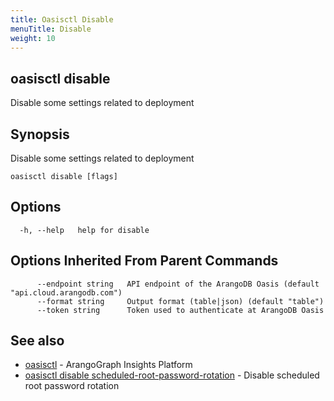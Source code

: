 ```yaml
---
title: Oasisctl Disable
menuTitle: Disable
weight: 10
---
```

## oasisctl disable

Disable some settings related to deployment

## Synopsis
Disable some settings related to deployment

```
oasisctl disable [flags]
```

## Options
```
  -h, --help   help for disable
```

## Options Inherited From Parent Commands
```
      --endpoint string   API endpoint of the ArangoDB Oasis (default "api.cloud.arangodb.com")
      --format string     Output format (table|json) (default "table")
      --token string      Token used to authenticate at ArangoDB Oasis
```

## See also
* [oasisctl](../options.md)	 - ArangoGraph Insights Platform
* [oasisctl disable scheduled-root-password-rotation](disable-scheduled-root-password-rotation.md)	 - Disable scheduled root password rotation

